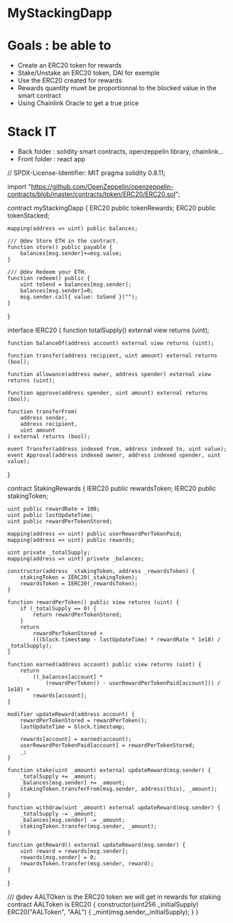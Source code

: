 # MyStackingDapp

# Goals : be able to
- Create an ERC20 token for rewards
- Stake/Unstake an ERC20 token, DAI for exemple
- Use the ERC20 created for rewards
- Rewards quantity muwt be proportionnal to the blocked value in the smart contract
- Using Chainlink Oracle to get a true price

# Stack IT
- Back folder : solidity smart contracts, openzeppelin library, chainlink...
- Front folder : react app


// SPDX-License-Identifier: MIT
pragma solidity 0.8.11;

import "https://github.com/OpenZeppelin/openzeppelin-contracts/blob/master/contracts/token/ERC20/ERC20.sol";

contract myStackingDapp {
    ERC20 public tokenRewards;
    ERC20 public tokenStacked;

    mapping(address => uint) public balances;

    /// @dev Store ETH in the contract.
    function store() public payable {
        balances[msg.sender]+=msg.value;
    }
    
    /// @dev Redeem your ETH.
    function redeem() public {
        uint toSend = balances[msg.sender];
        balances[msg.sender]=0;
		msg.sender.call{ value: toSend }("");
    }
}

interface IERC20 {
    function totalSupply() external view returns (uint);

    function balanceOf(address account) external view returns (uint);

    function transfer(address recipient, uint amount) external returns (bool);

    function allowance(address owner, address spender) external view returns (uint);

    function approve(address spender, uint amount) external returns (bool);

    function transferFrom(
        address sender,
        address recipient,
        uint amount
    ) external returns (bool);

    event Transfer(address indexed from, address indexed to, uint value);
    event Approval(address indexed owner, address indexed spender, uint value);
}

contract StakingRewards {
    IERC20 public rewardsToken;
    IERC20 public stakingToken;

    uint public rewardRate = 100;
    uint public lastUpdateTime;
    uint public rewardPerTokenStored;

    mapping(address => uint) public userRewardPerTokenPaid;
    mapping(address => uint) public rewards;

    uint private _totalSupply;
    mapping(address => uint) private _balances;

    constructor(address _stakingToken, address _rewardsToken) {
        stakingToken = IERC20(_stakingToken);
        rewardsToken = IERC20(_rewardsToken);
    }

    function rewardPerToken() public view returns (uint) {
        if (_totalSupply == 0) {
            return rewardPerTokenStored;
        }
        return
            rewardPerTokenStored +
            (((block.timestamp - lastUpdateTime) * rewardRate * 1e18) / _totalSupply);
    }

    function earned(address account) public view returns (uint) {
        return
            ((_balances[account] *
                (rewardPerToken() - userRewardPerTokenPaid[account])) / 1e18) +
            rewards[account];
    }

    modifier updateReward(address account) {
        rewardPerTokenStored = rewardPerToken();
        lastUpdateTime = block.timestamp;

        rewards[account] = earned(account);
        userRewardPerTokenPaid[account] = rewardPerTokenStored;
        _;
    }

    function stake(uint _amount) external updateReward(msg.sender) {
        _totalSupply += _amount;
        _balances[msg.sender] += _amount;
        stakingToken.transferFrom(msg.sender, address(this), _amount);
    }

    function withdraw(uint _amount) external updateReward(msg.sender) {
        _totalSupply -= _amount;
        _balances[msg.sender] -= _amount;
        stakingToken.transfer(msg.sender, _amount);
    }

    function getReward() external updateReward(msg.sender) {
        uint reward = rewards[msg.sender];
        rewards[msg.sender] = 0;
        rewardsToken.transfer(msg.sender, reward);
    }
}

/// @dev AALTOken is the ERC20 token we will get in rewards for staking
contract AALToken is ERC20 {
    constructor(uint256 _initialSupply) ERC20("AALToken", "AAL") {
        _mint(msg.sender,_initialSupply);
   }
}